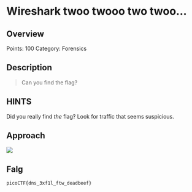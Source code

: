 # Wireshark twoo twooo two twoo...

## Overview

Points: 100
Category: Forensics


## Description

> Can you find the flag?

## HINTS
Did you really find _the_ flag?
Look for traffic that seems suspicious.
## Approach
![](https://imgur.com/6EPBjU6.jpg)
## Falg

 `picoCTF{dns_3xf1l_ftw_deadbeef}`
